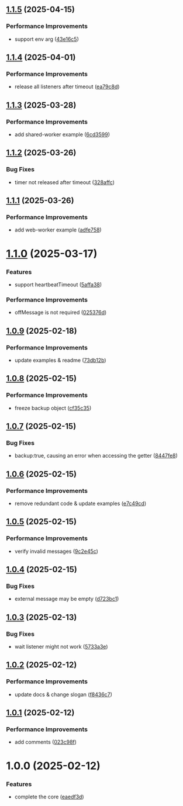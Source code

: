 ## [1.1.5](https://github.com/molvqingtai/comctx/compare/v1.1.4...v1.1.5) (2025-04-15)


### Performance Improvements

* support env arg ([43e16c5](https://github.com/molvqingtai/comctx/commit/43e16c5fdafe9390b01dd886be2f452abc1bd045))

## [1.1.4](https://github.com/molvqingtai/comctx/compare/v1.1.3...v1.1.4) (2025-04-01)


### Performance Improvements

* release all listeners after timeout ([ea79c8d](https://github.com/molvqingtai/comctx/commit/ea79c8dc21e242bfbf584a24ed559774f2a95a92))

## [1.1.3](https://github.com/molvqingtai/comctx/compare/v1.1.2...v1.1.3) (2025-03-28)


### Performance Improvements

* add shared-worker example ([6cd3599](https://github.com/molvqingtai/comctx/commit/6cd359938d4f1dcc457f459b80e96b2422490012))

## [1.1.2](https://github.com/molvqingtai/comctx/compare/v1.1.1...v1.1.2) (2025-03-26)


### Bug Fixes

* timer not released after timeout ([328affc](https://github.com/molvqingtai/comctx/commit/328affc712a580d203f93a71011ba757c46db73e))

## [1.1.1](https://github.com/molvqingtai/comctx/compare/v1.1.0...v1.1.1) (2025-03-26)


### Performance Improvements

* add web-worker example ([adfe758](https://github.com/molvqingtai/comctx/commit/adfe7580aed8e32b3c40410976377f0755f218de))

# [1.1.0](https://github.com/molvqingtai/comctx/compare/v1.0.9...v1.1.0) (2025-03-17)


### Features

* support heartbeatTimeout ([5affa38](https://github.com/molvqingtai/comctx/commit/5affa385782ab99dbf38d377311a3da80a294890))


### Performance Improvements

* offMessage is not required ([025376d](https://github.com/molvqingtai/comctx/commit/025376d0972a9e027505f9fa17f47a59f5b0c907))

## [1.0.9](https://github.com/molvqingtai/comctx/compare/v1.0.8...v1.0.9) (2025-02-18)


### Performance Improvements

* update examples & readme ([73db12b](https://github.com/molvqingtai/comctx/commit/73db12b2899d35f64153e0b7893cb94d8195a148))

## [1.0.8](https://github.com/molvqingtai/comctx/compare/v1.0.7...v1.0.8) (2025-02-15)


### Performance Improvements

* freeze backup object ([cf35c35](https://github.com/molvqingtai/comctx/commit/cf35c35a0c0229109c6cba88153648dbba488d23))

## [1.0.7](https://github.com/molvqingtai/comctx/compare/v1.0.6...v1.0.7) (2025-02-15)


### Bug Fixes

* backup:true, causing an error when accessing the getter ([8447fe8](https://github.com/molvqingtai/comctx/commit/8447fe84c63bdfffabb0c894ec91cca65875cb33))

## [1.0.6](https://github.com/molvqingtai/comctx/compare/v1.0.5...v1.0.6) (2025-02-15)


### Performance Improvements

* remove redundant code & update examples ([e7c49cd](https://github.com/molvqingtai/comctx/commit/e7c49cd980c2f5026253a7448e1eadd20e813232))

## [1.0.5](https://github.com/molvqingtai/comctx/compare/v1.0.4...v1.0.5) (2025-02-15)


### Performance Improvements

* verify invalid messages ([9c2e45c](https://github.com/molvqingtai/comctx/commit/9c2e45cb243cd85c0e0d46af45e49e10b877be2a))

## [1.0.4](https://github.com/molvqingtai/comctx/compare/v1.0.3...v1.0.4) (2025-02-15)


### Bug Fixes

* external message may be empty ([d723bc1](https://github.com/molvqingtai/comctx/commit/d723bc1ae2ce16e91b40313e75928231a87064df))

## [1.0.3](https://github.com/molvqingtai/comctx/compare/v1.0.2...v1.0.3) (2025-02-13)


### Bug Fixes

* wait listener might not work ([5733a3e](https://github.com/molvqingtai/comctx/commit/5733a3ee88e8394ccfe5040eaf0b90b99b06e790))

## [1.0.2](https://github.com/molvqingtai/comctx/compare/v1.0.1...v1.0.2) (2025-02-12)


### Performance Improvements

* update docs & change slogan ([f8436c7](https://github.com/molvqingtai/comctx/commit/f8436c73e88bef6baa8d7fd52d5c545770292dd8))

## [1.0.1](https://github.com/molvqingtai/comctx/compare/v1.0.0...v1.0.1) (2025-02-12)


### Performance Improvements

* add comments ([023c98f](https://github.com/molvqingtai/comctx/commit/023c98fc5cc1fa5fa52679d4fa558b9fa601ab49))

# 1.0.0 (2025-02-12)


### Features

* complete the core ([eaedf3d](https://github.com/molvqingtai/comctx/commit/eaedf3d9100b34f9ce8b25899cb3991216b37847))

